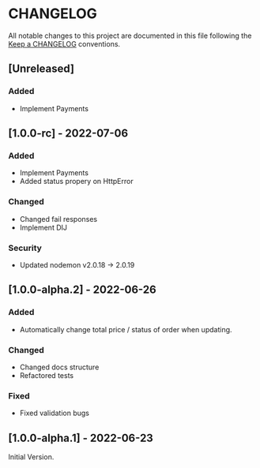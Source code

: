 # CHANGELOG

All notable changes to this project are documented in this file following the [Keep a CHANGELOG](https://keepachangelog.com/en/1.0.0/) conventions.

## [Unreleased]

### Added

- Implement Payments

## [1.0.0-rc] - 2022-07-06

### Added

- Implement Payments
- Added status propery on HttpError

### Changed

- Changed fail responses
- Implement DIJ 

### Security

- Updated nodemon v2.0.18 -> 2.0.19

## [1.0.0-alpha.2] - 2022-06-26

### Added

- Automatically change total price / status of order when updating.

### Changed

- Changed docs structure
- Refactored tests

### Fixed

- Fixed validation bugs

## [1.0.0-alpha.1] - 2022-06-23

Initial Version.
